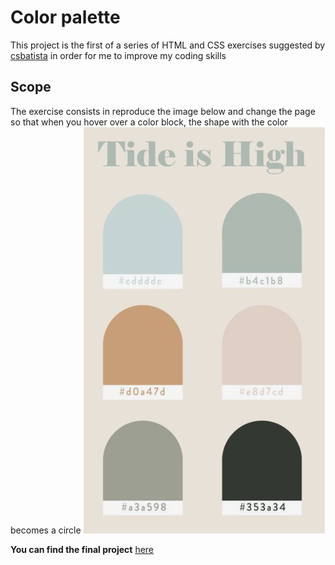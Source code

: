 # Color palette

This project is the first of a series of HTML and CSS exercises suggested by [csbatista](https://github.com/csbatista) in order for me to improve my coding skills

## Scope

The exercise consists in reproduce the image below and change the page so that when you hover over a color block, the shape with the color becomes a circle
![ref](./images/img.png)

**You can find the final project** [here](https://dadaniela.github.io/color-palette/)

